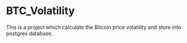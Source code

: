 # BTC_Volatility
This is a project which calculate the Bitcoin price volatility and store into postgres database.
